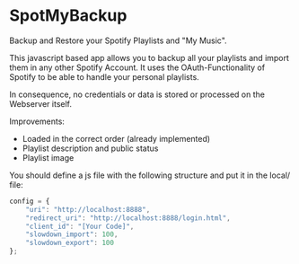 # SpotMyBackup

Backup and Restore your Spotify Playlists and "My Music".

This javascript based app allows you to backup all your playlists and import them in any other Spotify Account. It uses the OAuth-Functionality of Spotify to be able to handle your personal playlists.

In consequence, no credentials or data is stored or processed on the Webserver itself.

Improvements:

* Loaded in the correct order (already implemented)
* Playlist description and public status
* Playlist image


You should define a js file with the following structure and put it in the local/ file:

```js
config = {
    "uri": "http://localhost:8888",
    "redirect_uri": "http://localhost:8888/login.html",
    "client_id": "[Your Code]",
    "slowdown_import": 100,
    "slowdown_export": 100
};
```
